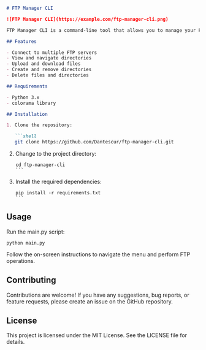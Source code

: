 ```markdown
# FTP Manager CLI

![FTP Manager CLI](https://example.com/ftp-manager-cli.png)

FTP Manager CLI is a command-line tool that allows you to manage your FTP servers easily. It provides a simple and intuitive interface to perform various FTP operations such as connecting to servers, navigating directories, uploading and downloading files, creating and removing directories, and more.

## Features

- Connect to multiple FTP servers
- View and navigate directories
- Upload and download files
- Create and remove directories
- Delete files and directories

## Requirements

- Python 3.x
- colorama library

## Installation

1. Clone the repository:

   ```shell
   git clone https://github.com/Dantescur/ftp-manager-cli.git
   ```
   
2. Change to the project directory:

   ````shell
   cd ftp-manager-cli
   ```
   
3. Install the required dependencies:

   ````shell
   pip install -r requirements.txt
   ```

## Usage

Run the main.py script:

```shell
python main.py
```

Follow the on-screen instructions to navigate the menu and perform FTP operations.

## Contributing

Contributions are welcome! If you have any suggestions, bug reports, or feature requests, please create an issue on the GitHub repository.

## License

This project is licensed under the MIT License. See the LICENSE file for details.

